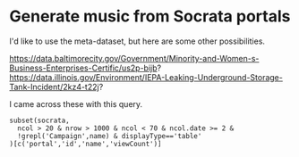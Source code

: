 Generate music from Socrata portals
====

I'd like to use the meta-dataset, but here are some other possibilities.

https://data.baltimorecity.gov/Government/Minority-and-Women-s-Business-Enterprises-Certific/us2p-bijb?
https://data.illinois.gov/Environment/IEPA-Leaking-Underground-Storage-Tank-Incident/2kz4-t22j?

I came across these with this query.

    subset(socrata,
      ncol > 20 & nrow > 1000 & ncol < 70 & ncol.date >= 2 &
      !grepl('Campaign',name) & displayType=='table'
    )[c('portal','id','name','viewCount')]
